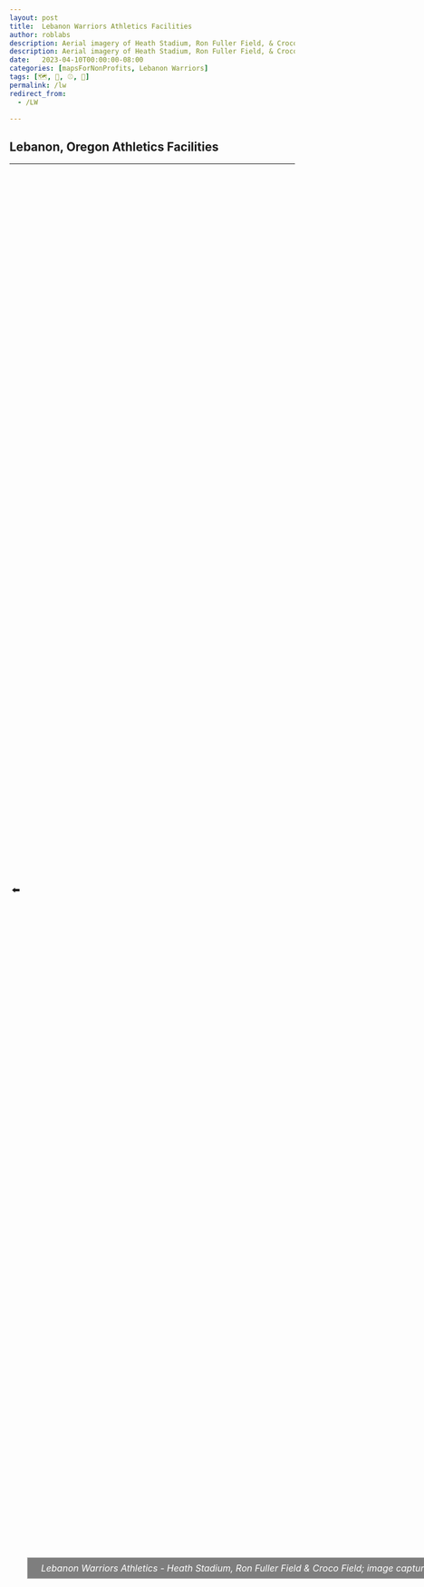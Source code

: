```yaml
---
layout: post
title:  Lebanon Warriors Athletics Facilities
author: roblabs
description: Aerial imagery of Heath Stadium, Ron Fuller Field, & Croco Field, Lebanon, Oregon.
description: Aerial imagery of Heath Stadium, Ron Fuller Field, & Croco Field, Lebanon, Oregon.
date:   2023-04-10T00:00:00-08:00
categories: [mapsForNonProfits, Lebanon Warriors]
tags: [🗺️, 🥎, ⚾️, 🏈]
permalink: /lw
redirect_from:
  - /LW

---
```


## Lebanon, Oregon Athletics Facilities

---

<div markdown="0">
  <!-- images.liquid [Image Gallery](image-gallery) base image is 600x315px-->
  <div class="carousel-wrapper" style="width: 95vw; height: 61.8vh; top: 18px">
    <span class="hidden-target" id="gallery-image-1"></span>
    <span class="hidden-target" id="gallery-image-2"></span>
    <div
      class="carousel-item item-1"
      style="
        background-image: url(https://github.com/roblabs/maps-for-non-profits/releases/download/v2023-04-14.lw/Share-the-World-Warriors.2010.RobLabs.com_LW-drawHierarchy.457m-.1366.0.922.0.jpg);
        background-size: contain;
        background-repeat: no-repeat;
        background-position: center;
      "
    >
      <a title="Previous" class="arrow arrow-prev" href="#gallery-image-2"
        >⬅️</a
      >
      <a title="Next" class="arrow-next-full" href="#gallery-image-2"></a>
      <figure>
        <figcaption>
          Lebanon Warriors Athletics - Heath Stadium, Ron Fuller Field & Croco
          Field; image captured on Jul 13, 2010.
        </figcaption>
      </figure>
    </div>
    <div
      class="carousel-item item-2"
      style="
        background-image: url(https://github.com/roblabs/maps-for-non-profits/releases/download/v2023-04-14.lw/Share-the-World-Warriors.2022.RobLabs.com_LW-drawHierarchy.457m-.1366.0.922.0.jpg);
        background-size: contain;
        background-repeat: no-repeat;
        background-position: center;
      "
    >
      <a title="Previous" class="arrow arrow-prev" href="#gallery-image-1"
        >⬅️</a
      >
      <a title="Next" class="arrow-next-full" href="#gallery-image-1"></a>
      <figure>
        <figcaption>
          Lebanon Warriors Athletics - Heath Stadium, Ron Fuller Field & Croco
          Field; image captured in the summer of 2022.
        </figcaption>
      </figure>
    </div>
  </div>
  <style>
    figure {
      display: table;
      margin-right: auto;
      margin-left: auto;
    }
    figcaption {
      position: absolute;
      bottom: 0;
      left: 2.5%; /* tied to the width of 95% */
      right: 2.5%; /* tied to the width of 95% */
      text-align: left;
      text-indent: 1em;
      font-size: medium;
      font-style: italic;
      background: rgba(0, 0, 0, 0.5);
      color: #fff;
      border: thin silver solid;
      margin: 0.5em;
      padding: 0.5em;
    }
    figcaption a {
      color: #00abff;
    }
    .carousel-wrapper {
      position: relative;
      margin-bottom: 20px;
    }
    .carousel-wrapper .carousel-item {
      position: absolute;
      top: 0;
      bottom: 0;
      left: 0;
      right: 0;
      padding: 25px 50px;
      opacity: 0;
      transition: all 0.5s ease-in-out;
    }
    .carousel-wrapper .carousel-item .arrow {
      position: absolute;
      top: 0;
      display: block;
      height: 100%;
    }
    a.arrow-prev a.arrow-next {
      text-decoration: none;
    }
    .carousel-wrapper .carousel-item .arrow.arrow-prev {
      left: 0.2em;
      top: 50%;
      width: 10%;
      text-decoration: none;
      font-size: large;
    }
    .arrow-next-full {
      position: absolute;
      top: 0;
      display: block;
      height: 100%;
      right: 0;
      width: 88.7%;
      text-decoration: none;
      font-size: x-large;
    }
    .carousel-wrapper .carousel-item .arrow.arrow-next {
      right: 0;
      -webkit-transform: rotate(180deg);
      transform: rotate(180deg);
    }
    .carousel-wrapper .carousel-item.light {
      color: white;
    }
    @media (max-width: 500px) {
      .carousel-wrapper .carousel-item .arrow,
      .carousel-wrapper .carousel-item.light .arrow {
        background-size: 10px;
        background-position: 10px 50%;
      }
    }
    .carousel-wrapper [id^="target-item"] {
      display: none;
    }
    .carousel-wrapper .item-1 {
      z-index: 2;
      opacity: 1;
    }
    .carousel-wrapper *:target ~ .item-1 {
      opacity: 0;
    }
    .carousel-wrapper #gallery-image-1:target ~ .item-1 {
      z-index: 1;
      opacity: 1;
    }
    .carousel-wrapper #gallery-image-2:target ~ .item-2 {
      z-index: 2;
      opacity: 1;
    }
  </style>
</div>
